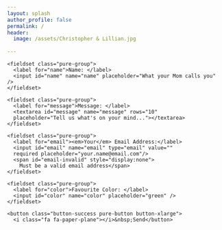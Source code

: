 ```yaml
---
layout: splash
author_profile: false
permalink: /
header: 
  image: /assets/Christopher & Lillian.jpg
  
---
```

  
  <link rel="stylesheet" href="https://unpkg.com/purecss@1.0.0/build/pure-min.css">
   <link rel="stylesheet" href="https://maxcdn.bootstrapcdn.com/font-awesome/4.4.0/css/font-awesome.min.css">
   <!-- Style The Contact Form How Ever You Prefer -->
   <link rel="stylesheet" href="https://cdn.rawgit.com/dwyl/learn-to-send-email-via-google-script-html-no-server/master/style.css">

  <form id="gform" method="POST" class="pure-form pure-form-stacked" data-email="example@email.net"
  action="https://script.google.com/macros/s/AKfycbwMxYDrufp73bKdU8gMvxFDdHRuzcR4IKQUB33B7GqwyfyZS04/exec">
    <!-- change the form action to your script url -->

    <fieldset class="pure-group">
      <label for="name">Name: </label>
      <input id="name" name="name" placeholder="What your Mom calls you" />
    </fieldset>

    <fieldset class="pure-group">
      <label for="message">Message: </label>
      <textarea id="message" name="message" rows="10"
      placeholder="Tell us what's on your mind..."></textarea>
    </fieldset>

    <fieldset class="pure-group">
      <label for="email"><em>Your</em> Email Address:</label>
      <input id="email" name="email" type="email" value=""
      required placeholder="your.name@email.com"/>
      <span id="email-invalid" style="display:none">
        Must be a valid email address</span>
    </fieldset>

    <fieldset class="pure-group">
      <label for="color">Favourite Color: </label>
      <input id="color" name="color" placeholder="green" />
    </fieldset>

    <button class="button-success pure-button button-xlarge">
      <i class="fa fa-paper-plane"></i>&nbsp;Send</button>

  </form>

  <!-- Customise the Thankyou Message People See when they submit the form: -->
  <div style="display:none;" id="thankyou_message">
    <h2><em>Thanks</em> for contacting us!
      We will get back to you soon!</h2>
  </div>

  <!-- Submit the Form to Google Using "AJAX" -->
  <script data-cfasync="false" type="text/javascript"
  src="https://cdn.rawgit.com/dwyl/learn-to-send-email-via-google-script-html-no-server/master/form-submission-handler.js"></script>
  <!-- <script data-cfasync="false" type="text/javascript"
  src="/form-submission-handler.js"></script> -->
